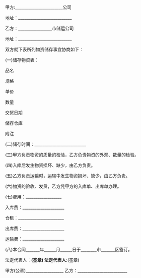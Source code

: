 
 


甲方:________________________公司


地址：___________________________


乙方：_________________市储运公司


地址：___________________________


双方就下表所列物资储存事宜协商如下：


(一)储存物资表：


品名


规格


单价


数量


交货日期


储存仓库


附注


(二)储存时间：__________________________


(三)甲方负责物资的质量的检验，乙方负责物资的外观、数量的检验。


(四)入库后发生物资损坏、缺少，由乙方负责。


(五)乙方负责运输时，运输中发生物资损坏、缺少，由乙方负责。


(六)物资的验收、发货，乙方凭甲方的入库单、出库单办理。


(七)费用：__________________


入库费：_____________________


仓租：_______________________


出库费：_____________________


运输费：_____________________


(八)本合同_______年______月______日于________市_______区签订。


法定代表人：____________(签章) 法定代表人:____________(签章)


甲方(公章)___________________ 乙方：_________________________




 


 

 
 
 
 
 
  


  
 

  


  


  
 
 
 
 

